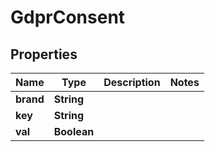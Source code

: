 
# GdprConsent

## Properties
Name | Type | Description | Notes
------------ | ------------- | ------------- | -------------
**brand** | **String** |  | 
**key** | **String** |  | 
**val** | **Boolean** |  | 




